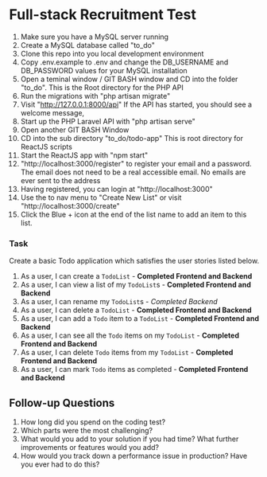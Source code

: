 # Full-stack Recruitment Test

1. Make sure you have a MySQL server running
2. Create a MySQL database called "to_do"
3. Clone this repo into you local development environment
4. Copy .env.example to .env and change the DB_USERNAME and DB_PASSWORD values for your MySQL installation
5. Open a teminal window / GIT BASH window and CD into the folder "to_do". This is the Root directory for the PHP API
6. Run the migrations with "php artisan migrate"
7. Visit "http://127.0.0.1:8000/api" If the API has started, you should see a welcome message,
7. Start up the PHP Laravel API with "php artisan serve"
5. Open another GIT BASH Window
6. CD into the sub directory "to_do/todo-app"    This is root directory for ReactJS scripts
7. Start the ReactJS app with "npm start"
8. "http://localhost:3000/register"  to register your email and a password.  The email does not need to be a real accessible email. No emails are ever sent to the address
9. Having registered, you can login at "http://localhost:3000"
10. Use the to nav menu to "Create New List" or visit "http://localhost:3000/create"
11. Click the Blue + icon at the end of the list name to add an item to this list.


### Task 
Create a basic Todo application which satisfies the user stories listed below.  

1. As a user, I can create a `TodoList`  - **Completed Frontend and Backend**
2. As a user, I can view a list of my `TodoList`s - **Completed Frontend and Backend**
3. As a user, I can rename my `TodoList`s - *Completed Backend*
4. As a user, I can delete a `TodoList` - **Completed Frontend and Backend**
5. As a user, I can add a `Todo` item to a `TodoList` - **Completed Frontend and Backend**
6. As a user, I can see all the `Todo` items on my `TodoList` - **Completed Frontend and Backend**
7. As a user, I can delete `Todo` items from my `TodoList`  - **Completed Frontend and Backend**
8. As a user, I can mark `Todo` items as completed - **Completed Frontend and Backend**

## Follow-up Questions
1. How long did you spend on the coding test?
2. Which parts were the most challenging?
3. What would you add to your solution if you had time? What further improvements or features would you add?
4. How would you track down a performance issue in production? Have you ever had to do this?
